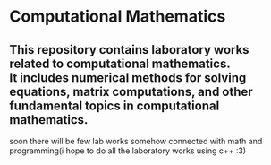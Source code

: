 # Computational Mathematics  

This repository contains laboratory works related to computational mathematics.  
It includes numerical methods for solving equations, matrix computations, and other fundamental topics in computational mathematics.  
--
soon there will be few lab works somehow connected with math and programming(i hope to do all the laboratory works using c++ :3)